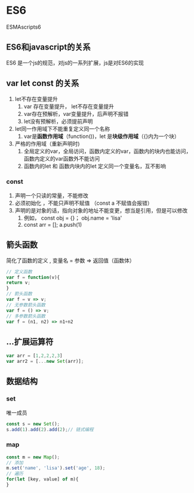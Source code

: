 # ES6

ESMAscripts6

## ES6和javascript的关系

ES6 是一个js的规范，对js的一系列扩展，js是对ES6的实现

## var let const 的关系

1. let不存在变量提升
   1. var 存在变量提升， let不存在变量提升
   2. var存在预解析，var变量提升，后声明不报错
   3. let没有预解析，必须提前声明
2. let同一作用域下不能重复定义同一个名称
   1. var是**函数作用域**（function())，let 是**块级作用域**（{}内为一个块）
3. 严格的作用域（重新声明时)
   1. 全局定义的var，全局访问，函数内定义的var，函数内的块内也能访问，函数内定义的var函数外不能访问
   2.  函数内的let 和 函数内块内的let 定义同一个变量名，互不影响

### const

1. 声明一个只读的常量，不能修改
2. 必须初始化 ，不能只声明不赋值 （const a 不赋值会报错） 
3. 声明的是对象的话，指向对象的地址不能变更，想当是引用，但是可以修改
   1. 例如， const obj = {}； obj.name = 'lisa'
   2. const arr = [];  a.push(1)

## 箭头函数

简化了函数的定义 , 变量名 = 参数 => 返回值（函数体）

```js
// 定义函数
var f = function(v){
return v;
}
// 箭头函数
var f = v => v;
// 无参数箭头函数
var f = () => v;
// 多参数箭头函数
var f = (n1, n2) => n1+n2
```

## ...扩展运算符

```js
var arr = [1,2,2,2,3]
var arr2 = [...new Set(arr)];
```

## 数据结构

### set

唯一成员

```js
const s = new Set();
s.add(1).add(2).add(2);// 链式编程
```



### map

```js
const m = new Map();
// 添加
m.set('name', 'lisa').set('age', 18);
// 遍历
for(let [key, value] of m){    
}
```



